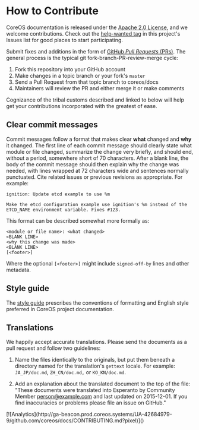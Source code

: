 # How to Contribute

CoreOS documentation is released under the [Apache 2.0 License][asl], and we welcome contributions. Check out the [help-wanted tag][help-wanted] in this project's Issues list for good places to start participating.

Submit fixes and additions in the form of [GitHub *Pull Requests* (PRs)][pull-requests]. The general process is the typical git fork-branch-PR-review-merge cycle:

1. Fork this repository into your GitHub account
2. Make changes in a topic branch or your fork's `master`
3. Send a Pull Request from that topic branch to coreos/docs
4. Maintainers will review the PR and either merge it or make comments

Cognizance of the tribal customs described and linked to below will help get your contributions incorporated with the greatest of ease.

## Clear commit messages

Commit messages follow a format that makes clear **what** changed and **why** it changed. The first line of each commit message should clearly state what module or file changed, summarize the change very briefly, and should end, without a period, somewhere short of 70 characters. After a blank line, the body of the commit message should then explain why the change was needed, with lines wrapped at 72 characters wide and sentences normally punctuated. Cite related issues or previous revisions as appropriate. For example:

```
ignition: Update etcd example to use %m

Make the etcd configuration example use ignition's %m instead of the
ETCD_NAME environment variable. Fixes #123.
```

This format can be described somewhat more formally as:

```
<module or file name>: <what changed>
<BLANK LINE>
<why this change was made>
<BLANK LINE>
[<footer>]
```

Where the optional `[<footer>]` might include `signed-off-by` lines and other metadata.

## Style guide

The [style guide][style] prescribes the conventions of formatting and English style preferred in CoreOS project documentation.

## Translations

We happily accept accurate translations. Please send the documents as a pull request and follow two guidelines:

1. Name the files identically to the originals, but put them beneath a directory named for the translation's `gettext` locale. For example: `JA_JP/doc.md`, `ZH_CN/doc.md,` or `KO_KN/doc.md`.

2. Add an explanation about the translated document to the top of the file: "These documents were translated into Esperanto by Community Member <person@example.com> and last updated on 2015-12-01. If you find inaccuracies or problems please file an issue on GitHub."


[asl]: LICENSE
[coreos-docs]: https://coreos.com/docs/
[help-wanted]: https://github.com/coreos/docs/issues?q=is%3Aopen+label%3Ahelp-wanted
[pull-requests]: https://help.github.com/articles/using-pull-requests/
[style]: STYLE.md "CoreOS Documentation Style and Formatting"

<!-- BEGIN ANALYTICS --> [![Analytics](http://ga-beacon.prod.coreos.systems/UA-42684979-9/github.com/coreos/docs/CONTRIBUTING.md?pixel)]() <!-- END ANALYTICS -->